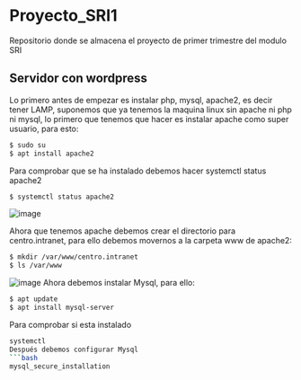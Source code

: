 # Proyecto_SRI1
Repositorio donde se almacena el proyecto de primer trimestre del modulo SRI
## Servidor con wordpress
Lo primero antes de empezar es instalar php, mysql, apache2, es decir tener LAMP, suponemos que ya tenemos la maquina linux sin apache ni php ni mysql, lo primero que tenemos que hacer es instalar apache como super usuario, para esto:
```bash
$ sudo su
$ apt install apache2
```
Para comprobar que se ha instalado debemos hacer systemctl status apache2
```bash
$ systemctl status apache2
```
![image](https://user-images.githubusercontent.com/91255763/204372625-2ecbcc3b-ca82-4ea9-9aa0-a7203bfa854c.png)

Ahora que tenemos apache debemos crear el directorio para centro.intranet, para ello debemos movernos a la carpeta www de apache2:
```bash
$ mkdir /var/www/centro.intranet
$ ls /var/www
```
![image](https://user-images.githubusercontent.com/91255763/204373513-b70406a3-ac3f-4616-937d-c34d5d146eac.png)
Ahora debemos instalar Mysql, para ello:
```bash
$ apt update
$ apt install mysql-server
```
Para comprobar si esta instalado 
```bash
systemctl 
Después debemos configurar Mysql
```bash
mysql_secure_installation
```

